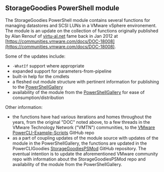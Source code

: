 ## StorageGoodies PowerShell module
The StorageGoodies PowerShell module contains several functions for managing datastores and SCSI LUNs in a VMware vSphere environement.  The module is an update on the collection of functions originally published by Alan Renouf of [virtu-al.net](http://virtu-al.net) fame back in Jan 2012 at [https://communities.vmware.com/docs/DOC-18008](https://communities.vmware.com/docs/DOC-18008).

Some of the updates include:
- `-WhatIf` support where appropriate
- expanded support for parameters-from-pipeline
- built-in help for the cmdlets
- a fleshed out module structure with pertinent information for publishing to the [PowerShellGallery](https://powershellgallery.com)
- availability of the module from the [PowerShellGallery](https://powershellgallery.com) for ease of consumption/distribution

Other information:
- the functions have had various iterations and homes throughout the years, from the original "DOC" noted above, to a few threads in the VMware Technology Network ("VMTN") communities, to the [VMware PowerCLI-Example-Scripts](https://github.com/vmware/PowerCLI-Example-Scripts/) GitHub repo
- as a part of coupling updates of the module source with updates of the module in the PowerShellGallery, the functions are updated in the PowerCLIGoodies [StorageGoodiesPSMod](https://github.com/PowerCLIGoodies/StorageGoodiesPSMod) GitHub repository. The eventual intention is to update the aforementioned VMware community repo with information about the StorageGoodiesPSMod repo and availability of the module from the PowerShellGallery.